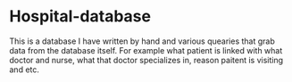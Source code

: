 # Hospital-database
This is a database I have written by hand and various quearies that grab data from the database itself. For example what patient is linked with what doctor and nurse, what that doctor specializes in, reason paitent is visiting and etc.
